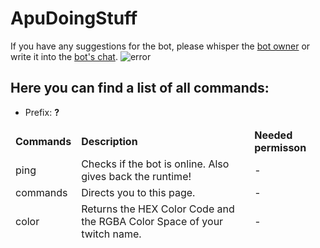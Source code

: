 # **ApuDoingStuff** 
If you have any suggestions for the bot, please whisper the [bot owner](https://twitch.tv/benASTRO) or write it into the [bot's chat](https://twitch.tv/ApuDoingStuff/chat).
<img src="https://static-cdn.jtvnw.net/jtv_user_pictures/c1b46cfb-6bd0-48a7-8bdf-db288daa35f2-profile_image-300x300.png" alt="error">
## Here you can find a list of all commands:

* Prefix: **?**

<table>
  <thead>
    <td>
      <b> Commands </b>
    </td>
    <td>
      <b> Description </b>
    </td>
    <td>
      <b> Needed permisson </b>
    </td>
  </thead>
  <thead>
    <td>
      ping 
    </td>
    <td>
      Checks if the bot is online. Also gives back the runtime!
    </td>
    <td>
      -
    </td>
  </thead>
  <thead>
    <td>
      commands
    </td>
    <td>
      Directs you to this page.
    </td>
    <td>
      -
    </td>
  </thead>
  <thead>
    <td>
      color
    </td>
    <td>
      Returns the HEX Color Code and the RGBA Color Space of your twitch name.
    </td>
    <td>
      -
    </td>
  </thead>
    

